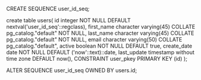 ﻿CREATE SEQUENCE user_id_seq;

create table users(
id integer NOT NULL DEFAULT nextval('user_id_seq'::regclass),
first_name character varying(45) COLLATE pg_catalog."default" NOT NULL,
last_name character varying(45) COLLATE pg_catalog."default" NOT NULL,
email character varying(50) COLLATE pg_catalog."default",
active boolean NOT NULL DEFAULT true,
create_date date NOT NULL DEFAULT ('now'::text)::date,
last_update timestamp without time zone DEFAULT now(),
CONSTRAINT user_pkey PRIMARY KEY (id)
);

ALTER SEQUENCE user_id_seq OWNED BY users.id;